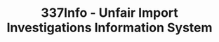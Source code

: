 ---
layout: default
bigquery: https://console.cloud.google.com/bigquery?p=patents-public-data&d=usitc_investigations&page=dataset&project=sheets-management-319211
citation: US International Trade Commission 337Info Unfair Import Investigations Information
  System
contributors: US International Trade Comission
cost: None
description: US International Trade Commission 337Info Unfair Import Investigations
  Information System contains data on investigations done under Section 337. Section
  337 declares the infringement of certain statutory intellectual property rights
  and other forms of unfair competition in import trade to be unlawful practices.
  Most Section 337 investigations involve allegations of patent or registered trademark
  infringement.
documentation: FAQ and tutorial available on the site
last_edit: 04/11/2022, 03:19:25
location: https://pubapps2.usitc.gov/337external/
maintained_by: US International Trade Comission
schema_fields:
- issueDateOtherNonFinal
- lastUpdated
- investigationNo
- currentStatus
- title
- markmanHearing
- trademarkNumbers
- teoReliefGranted
- ouiiAttorney
- patentNumber
- respondent
- scheduledEndDateEvidHear
- teoProceedingInvolved
- copyrightNumbers
- finalIdOnViolationIssue
- gcAttorney
- publication_number
- internalRemand
- investigationType
- teoIdDueDate
- dateOfPublicationFrNotice
- startDateMarkmanHearing
- finalIdOnViolationDue
- finalDetViolation
- actualStartDateEvidHear
- docketNo
- teoIdIssueDate
- cafcAppeals
- actualEndDateEvidHear
- scheduledStartDateEvidHear
- invUnfairAct
- dateComplaintFiled
- investigationTermDate
- currentActiveALJ
- finalDetNoViolation
- endDateMarkmanHearing
- id
- htsNumbers
- patentNumbers
- aljAssigned
- targetDate
- dateCreated
- ouiiParticipation
- complainant
shortname: unfair_import_investigations
tags:
- import
- legal
- trade
timeframe: 2008-2021 (prior to 2008 downloadable as a JSON file)
title: 337Info - Unfair Import Investigations Information System
uuid: 2721f5ec-e599-4890-9265-9706719fc71e
---
